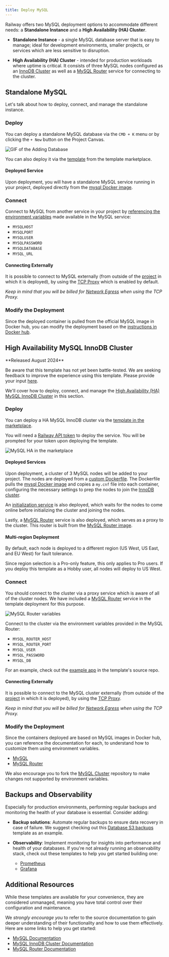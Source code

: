```yaml
---
title: Deploy MySQL
---
```


Railway offers two MySQL deployment options to accommodate different needs: a **Standalone Instance** and a **High Availability (HA) Cluster**.

- **Standalone Instance** - a single MySQL database server that is easy to manage; ideal for development environments, smaller projects, or services which are less sensitive to disruption.

- **High Availability (HA) Cluster** - intended for production workloads where uptime is critical. It consists of three MySQL nodes configured as an [InnoDB Cluster](https://dev.mysql.com/doc/mysql-shell/8.0/en/mysql-innodb-cluster.html) as well as a [MySQL Router](https://dev.mysql.com/doc/mysql-router/8.0/en/mysql-router-general.html) service for connecting to the cluster.

## Standalone MySQL

Let's talk about how to deploy, connect, and manage the standalone instance.

### Deploy

You can deploy a standalone MySQL database via the `CMD + K` menu or by clicking the `+ New` button on the Project Canvas.

<Image src="https://res.cloudinary.com/railway/image/upload/v1695934218/docs/databases/addDB_qxyctn.gif"
alt="GIF of the Adding Database"
layout="responsive"
width={450} height={396} quality={100} />

You can also deploy it via the [template](https://railway.app/template/mysql) from the template marketplace.

#### Deployed Service

Upon deployment, you will have a standalone MySQL service running in your project, deployed directly from the [mysql Docker image](https://hub.docker.com/_/mysql).

### Connect

Connect to MySQL from another service in your project by [referencing the environment variables](/guides/variables#referencing-another-services-variable) made available in the MySQL service:

- `MYSQLHOST`
- `MYSQLPORT`
- `MYSQLUSER`
- `MYSQLPASSWORD`
- `MYSQLDATABASE`
- `MYSQL_URL`

#### Connecting Externally

It is possible to connect to MySQL externally (from outside of the [project](/develop/projects) in which it is deployed), by using the [TCP Proxy](/deploy/exposing-your-app#tcp-proxying) which is enabled by default.

*Keep in mind that you will be billed for [Network Egress](/reference/pricing/plans#resource-usage-pricing) when using the TCP Proxy.*

### Modify the Deployment

Since the deployed container is pulled from the official MySQL image in Docker hub, you can modify the deployment based on the [instructions in Docker hub](https://hub.docker.com/_/mysql).

## High Availability MySQL InnoDB Cluster

<Banner>
**Released August 2024** 

Be aware that this template has not yet been battle-tested.  We are seeking feedback to improve the experience using this template.  Please provide your input [here](https://help.railway.app/templates/mongo-replica-set-948643d5).
</Banner>

We'll cover how to deploy, connect, and manage the [High Availability (HA) MySQL InnoDB Cluster](https://dev.mysql.com/doc/mysql-shell/8.0/en/mysql-innodb-cluster.html) in this section.

### Deploy

You can deploy a HA MySQL InnoDB cluster via the [template in the marketplace](https://railway.app/template/ha-mysql).  

You will need a [Railway API token](/guides/public-api#creating-a-token) to deploy the service.  You will be prompted for your token upon deploying the template.

<Image src="https://res.cloudinary.com/railway/image/upload/v1723603487/docs/databases/mysqlcluster_lumnfh.png"
alt="MySQL HA in the marketplace"
layout="responsive"
width={380} height={396} quality={100} />

#### Deployed Services

Upon deployment, a cluster of 3 MySQL nodes will be added to your project.  The nodes are deployed from a [custom Dockerfile](https://github.com/railwayapp-templates/mysql-cluster/tree/main/nodes).  The Dockerfile pulls the [mysql Docker image](https://hub.docker.com/_/mysql) and copies a `my.cnf` file into each container, configuring the necessary settings to prep the nodes to join the [InnoDB cluster](https://dev.mysql.com/doc/mysql-shell/8.0/en/mysql-innodb-cluster.html).

An [initialization service](https://github.com/railwayapp-templates/mysql-cluster/tree/main/initService) is also deployed, which waits for the nodes to come online before initializing the cluster and joining the nodes.

Lastly, a [MySQL Router](https://dev.mysql.com/doc/mysql-router/8.0/en/mysql-router-general.html) service is also deployed, which serves as a proxy to the cluster. This router is built from the [MySQL Router image](https://hub.docker.com/r/mysql/mysql-router).

#### Multi-region Deployment

By default, each node is deployed to a different region (US West, US East, and EU West) for fault tolerance.

Since region selection is a Pro-only feature, this only applies to Pro users. If you deploy this template as a Hobby user, all nodes will deploy to US West.

### Connect

You should connect to the cluster via a proxy service which is aware of all of the cluster nodes.  We have included a [MySQL Router](https://dev.mysql.com/doc/mysql-router/8.0/en/mysql-router-general.html) service in the template deployment for this purpose.

<Image src="https://res.cloudinary.com/railway/image/upload/v1723760996/docs/databases/CleanShot_2024-08-15_at_16.28.42_miy2og.gif"
alt="MySQL Router variables"
layout="responsive"
width={655} height={396} quality={100} />

Connect to the cluster via the environment variables provided in the MySQL Router:

- `MYSQL_ROUTER_HOST`
- `MYSQL_ROUTER_PORT`
- `MYSQL_USER`
- `MYSQL_PASSWORD`
- `MYSQL_DB`

For an example, check out the [example app](https://github.com/railwayapp-templates/mysql-cluster/blob/main/exampleApps/python/main.py#L19) in the template's source repo.

#### Connecting Externally

It is possible to connect to the MySQL cluster externally (from outside of the [project](/develop/projects) in which it is deployed), by using the [TCP Proxy](/deploy/exposing-your-app#tcp-proxying).

*Keep in mind that you will be billed for [Network Egress](/reference/pricing/plans#resource-usage-pricing) when using the TCP Proxy.*

### Modify the Deployment

Since the containers deployed are based on MySQL images in Docker hub, you can reference the documentation for each, to understand how to customize them using environment variables.

- [MySQL](https://hub.docker.com/_/mysql)
- [MySQL Router](https://hub.docker.com/r/mysql/mysql-router)

We also encourage you to fork the [MySQL Cluster](https://github.com/railwayapp-templates/mysql-cluster/tree/main) repository to make changes not supported by environment variables.

## Backups and Observability

Especially for production environments, performing regular backups and monitoring the health of your database is essential.  Consider adding:

- **Backup solutions**: Automate regular backups to ensure data recovery in case of failure.  We suggest checking out this [Database S3 backups](https://railway.app/template/U_wjYd) template as an example.

- **Observability**: Implement monitoring for insights into performance and health of your databases.  If you're not already running an observability stack, check out these templates to help you get started building one:
    - [Prometheus](https://railway.app/template/KmJatA)
    - [Grafana](https://railway.app/template/anURAt)

## Additional Resources

While these templates are available for your convenience, they are considered unmanaged, meaning you have total control over their configuration and maintenance.

We *strongly encourage you* to refer to the source documentation to gain deeper understanding of their functionality and how to use them effectively. Here are some links to help you get started:

- [MySQL Documentation](https://dev.mysql.com/doc/relnotes/mysql/8.4/en/)
- [MySQL InnoDB Cluster Documentation](https://dev.mysql.com/doc/mysql-shell/8.0/en/mysql-innodb-cluster.html)
- [MySQL Router Documentation](https://dev.mysql.com/doc/mysql-router/8.0/en/mysql-router-general.html)